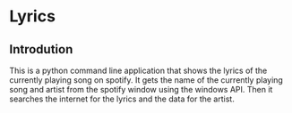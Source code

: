 # Lyrics
## Introdution
  This is a python command line application that shows the lyrics of the currently playing song on spotify.
  It gets the name of the currently playing song and artist from the spotify window using the windows API. Then it searches the internet for the lyrics and the data for the artist.
